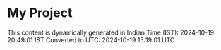 # My Project

This content is dynamically generated in Indian Time (IST): 2024-10-19 20:49:01 IST
Converted to UTC: 2024-10-19 15:19:01 UTC
